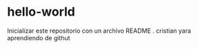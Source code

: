# hello-world
Inicializar este repositorio con un archivo README .
cristian yara aprendiendo de githut
